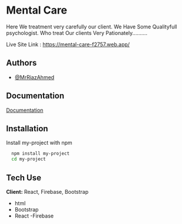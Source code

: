 
# Mental Care

Here We treatment very carefully our client. We Have Some Qualityfull psychologist. Who treat Our clients Very Pationately..........

Live Site Link : https://mental-care-f2757.web.app/

## Authors

- [@MrRiazAhmed](https://github.com/MrRiazAhmed)

  
## Documentation

[Documentation](https://linktodocumentation)

  
## Installation

Install my-project with npm

```bash
  npm install my-project
  cd my-project
```
    
## Tech Use

**Client:** React, Firebase, Bootstrap

- html
- Bootstrap
- React
-Firebase
